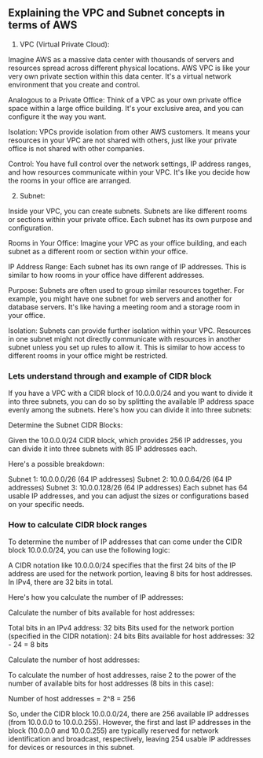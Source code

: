 ## Explaining the VPC and Subnet concepts in terms of AWS

1. VPC (Virtual Private Cloud):

Imagine AWS as a massive data center with thousands of servers and resources spread across different physical locations. AWS VPC is like your very own private section within this data center. It's a virtual network environment that you create and control.

Analogous to a Private Office: Think of a VPC as your own private office space within a large office building. It's your exclusive area, and you can configure it the way you want.

Isolation: VPCs provide isolation from other AWS customers. It means your resources in your VPC are not shared with others, just like your private office is not shared with other companies.

Control: You have full control over the network settings, IP address ranges, and how resources communicate within your VPC. It's like you decide how the rooms in your office are arranged.

2. Subnet:

Inside your VPC, you can create subnets. Subnets are like different rooms or sections within your private office. Each subnet has its own purpose and configuration.

Rooms in Your Office: Imagine your VPC as your office building, and each subnet as a different room or section within your office.

IP Address Range: Each subnet has its own range of IP addresses. This is similar to how rooms in your office have different addresses.

Purpose: Subnets are often used to group similar resources together. For example, you might have one subnet for web servers and another for database servers. It's like having a meeting room and a storage room in your office.

Isolation: Subnets can provide further isolation within your VPC. Resources in one subnet might not directly communicate with resources in another subnet unless you set up rules to allow it. This is similar to how access to different rooms in your office might be restricted.

### Lets understand through and example of CIDR block

If you have a VPC with a CIDR block of 10.0.0.0/24 and you want to divide it into three subnets, you can do so by splitting the available IP address space evenly among the subnets. Here's how you can divide it into three subnets:

Determine the Subnet CIDR Blocks:

Given the 10.0.0.0/24 CIDR block, which provides 256 IP addresses, you can divide it into three subnets with 85 IP addresses each.

Here's a possible breakdown:

Subnet 1: 10.0.0.0/26 (64 IP addresses)
Subnet 2: 10.0.0.64/26 (64 IP addresses)
Subnet 3: 10.0.0.128/26 (64 IP addresses)
Each subnet has 64 usable IP addresses, and you can adjust the sizes or configurations based on your specific needs.

### How to calculate CIDR block ranges

To determine the number of IP addresses that can come under the CIDR block 10.0.0.0/24, you can use the following logic:

A CIDR notation like 10.0.0.0/24 specifies that the first 24 bits of the IP address are used for the network portion, leaving 8 bits for host addresses. In IPv4, there are 32 bits in total.

Here's how you calculate the number of IP addresses:

Calculate the number of bits available for host addresses:

Total bits in an IPv4 address: 32 bits
Bits used for the network portion (specified in the CIDR notation): 24 bits
Bits available for host addresses: 32 - 24 = 8 bits

Calculate the number of host addresses:

To calculate the number of host addresses, raise 2 to the power of the number of available bits for host addresses (8 bits in this case):

Number of host addresses = 2^8 = 256

So, under the CIDR block 10.0.0.0/24, there are 256 available IP addresses (from 10.0.0.0 to 10.0.0.255). However, the first and last IP addresses in the block (10.0.0.0 and 10.0.0.255) are typically reserved for network identification and broadcast, respectively, leaving 254 usable IP addresses for devices or resources in this subnet.
